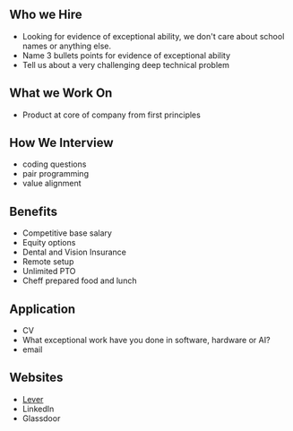 ## Who we Hire
- Looking for evidence of exceptional ability, we don't care about school names or anything else.
- Name 3 bullets points for evidence of exceptional ability
- Tell us about a very challenging deep technical problem

## What we Work On
- Product at core of company from first principles

## How We Interview
- coding questions 
- pair programming
- value alignment

## Benefits
- Competitive base salary
- Equity options
- Dental and Vision Insurance
- Remote setup
- Unlimited PTO
- Cheff prepared food and lunch

## Application
- CV
- What exceptional work have you done in software, hardware or AI?
- email

## Websites
- [Lever](https://www.lever.co/) 
- LinkedIn
- Glassdoor
